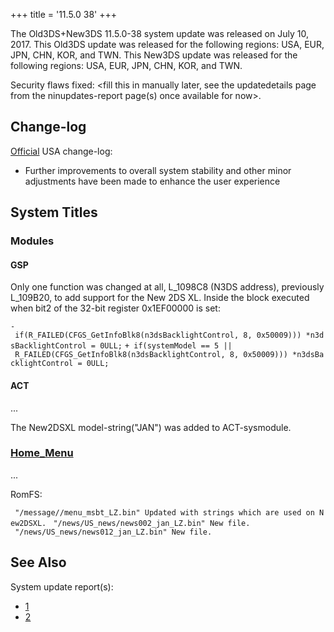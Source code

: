 +++
title = '11.5.0 38'
+++

The Old3DS+New3DS 11.5.0-38 system update was released on July 10, 2017.
This Old3DS update was released for the following regions: USA, EUR,
JPN, CHN, KOR, and TWN. This New3DS update was released for the
following regions: USA, EUR, JPN, CHN, KOR, and TWN.

Security flaws fixed: \<fill this in manually later, see the
updatedetails page from the ninupdates-report page(s) once available for
now\>.

## Change-log

[Official](http://en-americas-support.nintendo.com/app/answers/detail/a_id/667/p/430/c/267)
USA change-log:

- Further improvements to overall system stability and other minor
  adjustments have been made to enhance the user experience

## System Titles

### Modules

#### GSP

Only one function was changed at all, L_1098C8 (N3DS address),
previously L_109B20, to add support for the New 2DS XL. Inside the block
executed when bit2 of the 32-bit register 0x1EF00000 is set:

`- if(R_FAILED(CFGS_GetInfoBlk8(n3dsBacklightControl, 8, 0x50009))) *n3dsBacklightControl = 0ULL;`
`+ if(systemModel == 5 || R_FAILED(CFGS_GetInfoBlk8(n3dsBacklightControl, 8, 0x50009))) *n3dsBacklightControl = 0ULL;`

#### ACT

...

The New2DSXL model-string("JAN") was added to ACT-sysmodule.

### [Home_Menu](Home_Menu "wikilink")

...

RomFS:

` "/message/`<dirname>`/menu_msbt_LZ.bin" Updated with strings which are used on New2DSXL.`
` "/news/US_news/news002_jan_LZ.bin" New file.`
` "/news/US_news/news012_jan_LZ.bin" New file.`

## See Also

System update report(s):

- [1](https://yls8.mtheall.com/ninupdates/reports.php?date=07-10-17_08-00-24&sys=ctr)
- [2](https://yls8.mtheall.com/ninupdates/reports.php?date=07-10-17_08-00-30&sys=ktr)